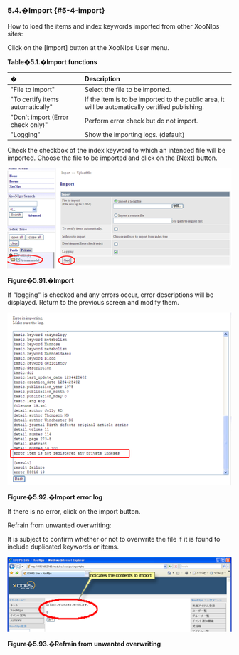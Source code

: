 ### 5.4.�Import {#5-4-import}

How to load the items and index keywords imported from other XooNIps sites:

Click on the [Import] button at the XooNIps User menu.

**Table�5.1.�Import functions**

| � | Description |
| :-- | :-- |
| &quot;File to import&quot; | Select the file to be imported. |
| &quot;To certify items automatically&quot; | If the item is to be imported to the public area, it will be automatically certified publishing. |
| &quot;Don&#039;t import (Error check only)&quot; | Perform error check but do not import. |
| &quot;Logging&quot; | Show the importing logs. (default) |

Check the checkbox of the index keyword to which an intended file will be imported. Choose the file to be imported and click on the [Next] button.

![Import](../../assets/xoonips-operate87.png)

**Figure�5.91.�Import**

If &quot;logging&quot; is checked and any errors occur, error descriptions will be displayed. Return to the previous screen and modify them.

![Import error log](../../assets/xoonips-operate93.png)

**Figure�5.92.�Import error log**

If there is no error, click on the import button.

Refrain from unwanted overwriting:

It is subject to confirm whether or not to overwrite the file if it is found to include duplicated keywords or items.

![Refrain from unwanted overwriting](../../assets/xoonips-operate88.png)

**Figure�5.93.�Refrain from unwanted overwriting**